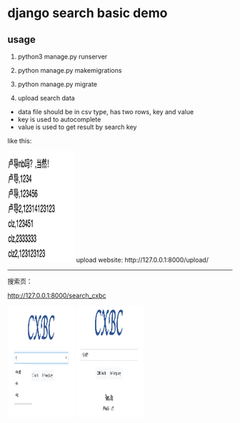 # django search basic demo 

## usage 

1. python3 manage.py runserver 

2. python manage.py makemigrations 
3. python manage.py migrate

4. upload search data
- data file should be in csv type, has two rows, key and value
- key is used to autocomplete
- value is used to get result by search key 

like this:

<img width="150" height="250" src="https://github.com/chenlongzhen/DjangoProject-SearchDemo/blob/master/readmepic/3.png"/>
upload website:
http://127.0.0.1:8000/upload/

---

搜索页：

http://127.0.0.1:8000/search_cxbc

<img width="150" height="250" src="https://github.com/chenlongzhen/DjangoProject-SearchDemo/blob/master/readmepic/1.png"/>

<img width="150" height="250" src="https://github.com/chenlongzhen/DjangoProject-SearchDemo/blob/master/readmepic/2.png"/>
